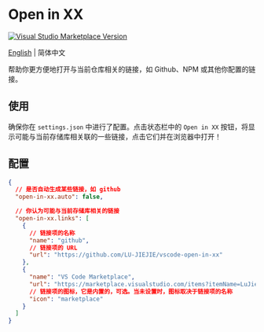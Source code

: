 # Open in XX

<a href="https://marketplace.visualstudio.com/items?itemName=LuJiejie.open-in-xx" target="__blank"><img src="https://img.shields.io/visual-studio-marketplace/v/LuJiejie.open-in-xx.svg?color=eee&amp;label=VS%20Code%20Marketplace&logo=visual-studio-code" alt="Visual Studio Marketplace Version" /></a>

[English](./README.md) | 简体中文

帮助你更方便地打开与当前仓库相关的链接，如 Github、NPM 或其他你配置的链接。

## 使用

确保你在 `settings.json` 中进行了配置。点击状态栏中的 `Open in XX` 按钮，将显示可能与当前存储库相关联的一些链接，点击它们并在浏览器中打开！

## 配置

```json
{
  // 是否自动生成某些链接，如 github
  "open-in-xx.auto": false,

  // 你认为可能与当前存储库相关的链接
  "open-in-xx.links": [
    {
      // 链接项的名称
      "name": "github",
      // 链接项的 URL
      "url": "https://github.com/LU-JIEJIE/vscode-open-in-xx"
    },
    {
      "name": "VS Code Marketplace",
      "url": "https://marketplace.visualstudio.com/items?itemName=LuJiejie.open-in-xx",
      // 链接项的图标，它是内置的，可选。当未设置时，图标取决于链接项的名称
      "icon": "marketplace"
    }
  ]
}
```
